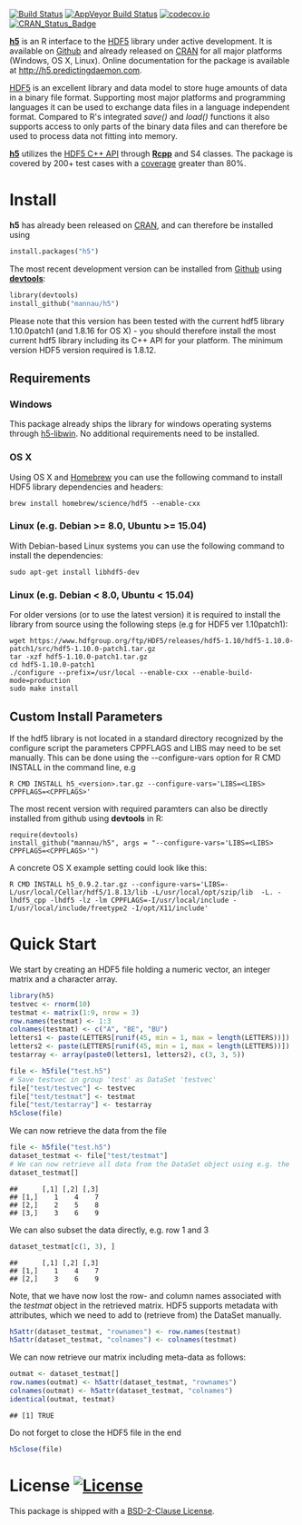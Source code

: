 [![Build Status](https://travis-ci.org/mannau/h5.svg?branch=master)](https://travis-ci.org/mannau/h5) 
[![AppVeyor Build Status](https://ci.appveyor.com/api/projects/status/github/mannau/h5?branch=master&svg=true)](https://ci.appveyor.com/project/mannau/h5)
[![codecov.io](http://codecov.io/github/mannau/h5/coverage.svg?branch=master)](http://codecov.io/github/mannau/h5?branch=master) 
[![CRAN_Status_Badge](http://www.r-pkg.org/badges/version/h5)](http://cran.r-project.org/package=h5)

**[h5](http://cran.r-project.org/web/packages/h5/index.html)** is an R 
interface to the [HDF5](https://www.hdfgroup.org/HDF5) library under active development. It is available on [Github](https://github.com/mannau/h5) and already released on [CRAN](https://cran.r-project.org/web/packages/h5/index.html) for all major platforms (Windows, OS X, Linux). 
Online documentation for the package is available at http://h5.predictingdaemon.com.

[HDF5](https://www.hdfgroup.org/HDF5/) is an excellent library and data model to 
store huge amounts of data in a binary file format. Supporting most major 
platforms and programming languages it can be used to exchange data files in a 
language independent format. Compared to R's integrated *save()* and *load()* 
functions it also supports access to only parts of the binary data files and can
therefore be used to process data not fitting into memory.

**[h5](http://cran.r-project.org/web/packages/h5/index.html)** utilizes the 
[HDF5 C++ API](https://www.hdfgroup.org/HDF5/doc/cpplus_RM/) through 
**[Rcpp](http://cran.r-project.org/web/packages/Rcpp/index.html)** and S4 classes. 
The package is covered by 200+ test cases with a [coverage](https://codecov.io/github/mannau/h5?branch=master) greater than 80%.

# Install
**h5** has already been released on [CRAN](https://cran.r-project.org/web/packages/h5/index.html), and can therefore be installed using

```python
install.packages("h5")
```

The most recent development version can be installed from [Github](https://github.com/mannau/h5) using [**devtools**](https://cran.r-project.org/web/packages/devtools/index.html):

```python
library(devtools)
install_github("mannau/h5")
```
Please note that this version has been tested with the current hdf5 library 1.10.0patch1 (and 1.8.16 for OS X) - you should therefore install the most current hdf5 library including its C++ API for your platform. The minimum version HDF5 version required is 1.8.12.

## Requirements

### Windows
This package already ships the library for windows operating systems through [h5-libwin](https://github.com/mannau/h5-libwin). No additional requirements need to be installed.


### OS X
Using OS X and [Homebrew](http://brew.sh) you can use the following command to install HDF5 library dependencies and headers:
```shell
brew install homebrew/science/hdf5 --enable-cxx
```

### Linux (e.g. Debian >= 8.0, Ubuntu >= 15.04)
With Debian-based Linux systems you can use the following command to install the dependencies:
```shell
sudo apt-get install libhdf5-dev
```

### Linux (e.g. Debian < 8.0, Ubuntu < 15.04)
For older versions (or to use the latest version) it is required to install the library from source using the following steps (e.g for HDF5 ver 1.10patch1):
```shell
wget https://www.hdfgroup.org/ftp/HDF5/releases/hdf5-1.10/hdf5-1.10.0-patch1/src/hdf5-1.10.0-patch1.tar.gz
tar -xzf hdf5-1.10.0-patch1.tar.gz
cd hdf5-1.10.0-patch1
./configure --prefix=/usr/local --enable-cxx --enable-build-mode=production 
sudo make install
```

## Custom Install Parameters
If the hdf5 library is not located in a standard directory recognized by the configure script the parameters CPPFLAGS and LIBS may need to be set manually. 
This can be done using the --configure-vars option for R CMD INSTALL in the command line, e.g
```shell
R CMD INSTALL h5_<version>.tar.gz --configure-vars='LIBS=<LIBS> CPPFLAGS=<CPPFLAGS>'
```

The most recent version with required paramters can also be directly installed from github using **devtools** in R:
```shell
require(devtools)
install_github("mannau/h5", args = "--configure-vars='LIBS=<LIBS> CPPFLAGS=<CPPFLAGS>'")
```

A concrete OS X example setting could look like this:
```shell
R CMD INSTALL h5_0.9.2.tar.gz --configure-vars='LIBS=-L/usr/local/Cellar/hdf5/1.8.13/lib -L/usr/local/opt/szip/lib  -L. -lhdf5_cpp -lhdf5 -lz -lm CPPFLAGS=-I/usr/local/include -I/usr/local/include/freetype2 -I/opt/X11/include'
```

# Quick Start

We start by creating an HDF5 file holding a numeric vector, an integer matrix and a character array.


```r
library(h5)
testvec <- rnorm(10)
testmat <- matrix(1:9, nrow = 3)
row.names(testmat) <- 1:3
colnames(testmat) <- c("A", "BE", "BU")
letters1 <- paste(LETTERS[runif(45, min = 1, max = length(LETTERS))])
letters2 <- paste(LETTERS[runif(45, min = 1, max = length(LETTERS))])
testarray <- array(paste0(letters1, letters2), c(3, 3, 5))

file <- h5file("test.h5")
# Save testvec in group 'test' as DataSet 'testvec'
file["test/testvec"] <- testvec
file["test/testmat"] <- testmat
file["test/testarray"] <- testarray
h5close(file)
```

We can now retrieve the data from the file


```r
file <- h5file("test.h5")
dataset_testmat <- file["test/testmat"]
# We can now retrieve all data from the DataSet object using e.g. the  subsetting operator
dataset_testmat[]
```

```
##      [,1] [,2] [,3]
## [1,]    1    4    7
## [2,]    2    5    8
## [3,]    3    6    9
```

We can also subset the data directly, e.g. row 1 and 3

```r
dataset_testmat[c(1, 3), ]
```

```
##      [,1] [,2] [,3]
## [1,]    1    4    7
## [2,]    3    6    9
```

Note, that we have now lost the row- and column names associated with the *testmat* object
in the retrieved matrix. HDF5 supports metadata with attributes, which we need to
add to (retrieve from) the DataSet manually.


```r
h5attr(dataset_testmat, "rownames") <- row.names(testmat)
h5attr(dataset_testmat, "colnames") <- colnames(testmat)
```

We can now retrieve our matrix including meta-data as follows:



```r
outmat <- dataset_testmat[]
row.names(outmat) <- h5attr(dataset_testmat, "rownames")
colnames(outmat) <- h5attr(dataset_testmat, "colnames")
identical(outmat, testmat)
```

```
## [1] TRUE
```

Do not forget to close the HDF5 file in the end


```r
h5close(file)
```

# License [![License](https://img.shields.io/badge/license-BSD%202%20clause-blue.svg?style=flat)](http://opensource.org/licenses/BSD-2-Clause)

This package is shipped with a [BSD-2-Clause License](http://opensource.org/licenses/BSD-2-Clause). 

